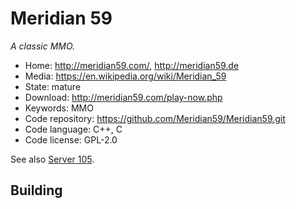 # Meridian 59

_A classic MMO._

- Home: http://meridian59.com/, http://meridian59.de
- Media: https://en.wikipedia.org/wiki/Meridian_59
- State: mature
- Download: http://meridian59.com/play-now.php
- Keywords: MMO
- Code repository: https://github.com/Meridian59/Meridian59.git
- Code language: C++, C
- Code license: GPL-2.0

See also [Server 105](https://www.meridiannext.com/).

## Building

